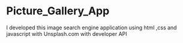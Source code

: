 # Picture_Gallery_App
I developed this image search engine application using html ,css and javascript with Unsplash.com with developer API 
